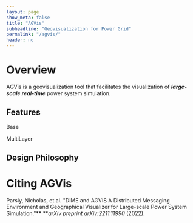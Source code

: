 ```yaml
---
layout: page
show_meta: false
title: "AGVis"
subheadline: "Geovisualization for Power Grid"
permalink: "/agvis/"
header: no
---
```

# Overview

AGVis is a geovisualization tool that facilitates the visualization of ***large-scale real-time*** power system simulation.

## Features

Base

MultiLayer

## Design Philosophy

# Citing AGVis

Parsly, Nicholas, et al. "DiME and AGVIS A Distributed Messaging Environment and Geographical Visualizer for Large-scale Power System Simulation."** ***arXiv preprint arXiv:2211.11990* (2022).
